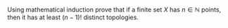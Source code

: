 Using mathematical induction prove that if a finite set $X$ has $n \in \mathbb{N}$ points, then it has at least $(n-1)!$ distinct topologies.